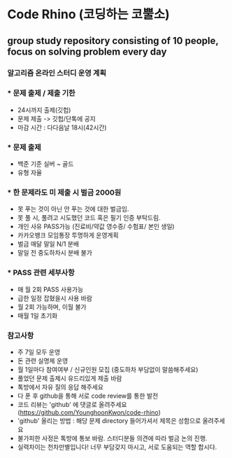 # Code Rhino (코딩하는 코뿔소)
## group study repository consisting of 10 people, focus on solving problem every day

### 알고리즘 온라인 스터디 운영 계획

### * 문제 출제 / 제출 기한
 - 24시까지 출제(깃헙)
 - 문제 제출 -> 깃헙/단톡에 공지
 - 마감 시간 : 다다음날 18시(42시간)

### * 문제 출제
 - 백준 기준 실버 ~ 골드
 - 유형 자율

### * 한 문제라도 미 제출 시 벌금 2000원
 - 못 푸는 것이 아닌 안 푸는 것에 대한 벌금임.
 - 못 풀 시, 풀려고 시도했던 코드 혹은 필기 인증 부탁드림.
 - 개인 사유 PASS가능
   (진료비/약값 영수증/ 수험표/ 본인 생일)
 - 카카오뱅크 모임통장 투명하게 운영계획
 - 벌금 매달 말일 N/1 분배
 - 말일 전 중도하차시 분배 불가

### * PASS 관련 세부사항
 - 매 월 2회 PASS 사용가능
 - 급한 일정 잡혔을시 사용 바람
 - 월 2회 가능하며, 이월 불가
 - 매월 1일 초기화

### 참고사항
 - 주 7일 모두 운영
 - 돈 관련 실명제 운영
 - 월 1일마다 참여여부 / 신규인원 모집
   (중도하차 부담없이 말씀해주세요)
 - 풀었던 문제 출제시 유드리있게 제출 바람
 - 톡방에서 자유 질의 응답 해주세요
 - 다 푼 후 github을 통해 서로 code review를 통한 발전
 - 코드 리뷰는 'github' 에 댓글로 올려주세요
   (https://github.com/YounghoonKwon/code-rhino)
 - 'github' 올리는 방법 : 해당 문제 directory 들어가셔서 제목은 성함으로 올려주세요
 - 불가피한 사정은 톡방에 통보 바람. 스터디분들 의견에 따라 벌금 논의 진행.
 - 실력차이는 천차만별입니다! 너무 부담갖지 마시고, 서로 도움되는 역할 합시다.
